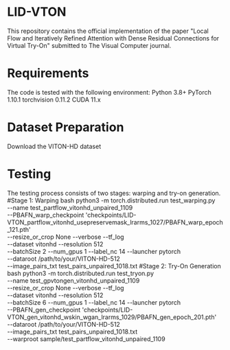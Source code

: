 # LID-VTON
This repository contains the official implementation of the paper "Local Flow and Iteratively Refined Attention with Dense Residual Connections for Virtual Try-On" submitted to The Visual Computer journal.

# Requirements
The code is tested with the following environment:
Python 3.8+
PyTorch 1.10.1
torchvision 0.11.2
CUDA 11.x

# Dataset Preparation
Download the VITON-HD dataset

# Testing
The testing process consists of two stages: warping and try-on generation.
#Stage 1: Warping
bash
python3 -m torch.distributed.run test_warping.py \
    --name test_partflow_vitonhd_unpaired_1109 \
    --PBAFN_warp_checkpoint 'checkpoints/LID-VTON_partflow_vitonhd_usepreservemask_lrarms_1027/PBAFN_warp_epoch_121.pth' \
    --resize_or_crop None --verbose --tf_log \
    --dataset vitonhd --resolution 512 \
    --batchSize 2 --num_gpus 1 --label_nc 14 --launcher pytorch \
    --dataroot /path/to/your/VITON-HD-512 \
    --image_pairs_txt test_pairs_unpaired_1018.txt
#Stage 2: Try-On Generation
bash
python3 -m torch.distributed.run test_tryon.py \
    --name test_gpvtongen_vitonhd_unpaired_1109 \
    --resize_or_crop None --verbose --tf_log \
    --dataset vitonhd --resolution 512 \
    --batchSize 6 --num_gpus 1 --label_nc 14 --launcher pytorch \
    --PBAFN_gen_checkpoint 'checkpoints/LID-VTON_gen_vitonhd_wskin_wgan_lrarms_1029/PBAFN_gen_epoch_201.pth' \
    --dataroot /path/to/your/VITON-HD-512 \
    --image_pairs_txt test_pairs_unpaired_1018.txt \
    --warproot sample/test_partflow_vitonhd_unpaired_1109
